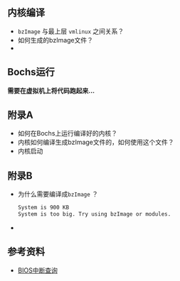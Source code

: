 ## 内核编译

* `bzImage` 与最上层 `vmlinux` 之间关系？
* 如何生成的bzImage文件？
* 



## Bochs运行





**需要在虚拟机上将代码跑起来...**











## 附录A

* 如何在Bochs上运行编译好的内核？
* 内核如何编译生成bzImage文件的，如何使用这个文件？
* 内核启动



## 附录B

* 为什么需要编译成`bzImage` ？

  ```bash
  System is 900 KB
  System is too big. Try using bzImage or modules.
  ```

  

* 



## 参考资料

* [BIOS中断查询](#http://www.ctyme.com/intr/int.htm)